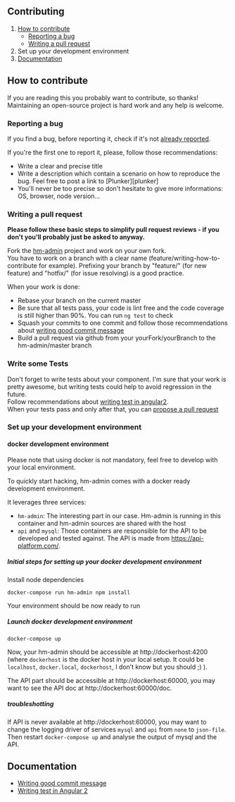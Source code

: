 Contributing
------------

1. [How to contribute](#how-to-contribute)
    * [Reporting a bug](#reporting-a-bug)
    * [Writing a pull request](#writing-a-pull-request)
2. Set up your development environment
3. [Documentation](#documentation)

## How to contribute

If you are reading this you probably want to contribute, so thanks! Maintaining an open-source project is hard work and any help is welcome.

### Reporting a bug

If you find a bug, before reporting it, check if it's not [already reported][issues].  

If you're the first one to report it, please, follow those recommendations: 
- Write a clear and precise title
- Write a description which contain a scenario on how to reproduce the bug. Feel free to post a link to [Plunker][plunker]
- You'll never be too precise so don't hesitate to give more informations: OS, browser, node version...

### Writing a pull request

**Please follow these basic steps to simplify pull request reviews - if you don't you'll probably just be asked to anyway.**

Fork the [hm-admin][hm-admin] project and work on your own fork.  
You have to work on a branch with a clear name (feature/writing-how-to-contribute for example). Prefixing your branch by 
"feature/" (for new feature) and "hotfix/" (for issue resolving) is a good practice.

When your work is done:
 
- Rebase your branch on the current master
- Be sure that all tests pass, your code is lint free and the code coverage is still higher than 90%. You can run `ng test` to check
- Squash your commits to one commit and follow those recommendations about [writing good commit message][writing-good-commit-message]
- Build a pull request via github from your yourFork/yourBranch to the hm-admin/master branch
 
### Write some Tests

Don't forget to write tests about your component. I'm sure that your work is pretty awesome, but writing tests could help 
to avoid regression in the future.  
Follow recommendations about [writing test in angular2][writing-test].  
When your tests pass and only after that, you can [propose a pull request][pr]


### Set up your development environment

#### docker development environment

Please note that using docker is not mandatory, feel free to develop with your local environment.

To quickly start hacking, hm-admin comes with a docker ready development environment.

It leverages three services:

- `hm-admin`: The interesting part in our case. Hm-admin is running in this container and hm-admin sources are shared with the host
- `api` and `mysql`: Those containers are responsible for the API to be developed and tested against. The API is made from https://api-platform.com/.

##### Initial steps for setting up your docker development environment

Install node dependencies

```
docker-compose run hm-admin npm install
```

Your environment should be now ready to run

##### Launch docker development environment

```
docker-compose up
```

Now, your hm-admin should be accessible at http://dockerhost:4200 (where `dockerhost` is the docker host in your local setup. It could be `localhost`, `docker.local`, `dockerhost`, I don’t know but you should ;) ).

The API part should be accessible at http://dockerhost:60000, you may want to see the API doc at http://dockerhost:60000/doc.

##### troubleshotting

If API is never available at http://dockerhost:60000, you may want to change the logging driver of services `mysql` and `api` from `none` to `json-file`. Then restart `docker-compose up` and analyse the output of mysql and the API.





## Documentation
- [Writing good commit message][writing-good-commit-message]
- [Writing test in Angular 2][writing-test]

[hm-admin]: https://github.com/coopTilleuls/hm-admin/
[issues]: https://github.com/coopTilleuls/hm-admin/issues
[pr]: https://github.com/coopTilleuls/hm-admin/pulls
[writing-good-commit-message]: https://github.com/angular/angular.js/blob/master/CONTRIBUTING.md#-git-commit-guidelines
[writing-test]: https://medium.com/google-developer-experts/angular-2-unit-testing-with-jasmine-defe20421584#.ymzbmrloz
